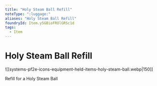 ```yaml
---
title: "Holy Steam Ball Refill"
noteType: ":luggage:"
aliases: "Holy Steam Ball Refill"
foundryId: Item.y5GBioFROlGRSc1d
tags:
  - Item
---
```


# Holy Steam Ball Refill
![[systems-pf2e-icons-equipment-held-items-holy-steam-ball.webp|150]]

Refill for a Holy Steam Ball
